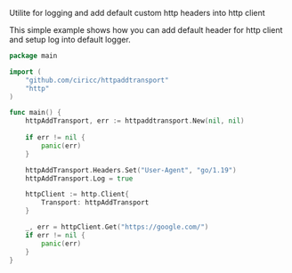 Utilite for logging and add default custom http headers into http client

This simple example shows how you can add default header for http client and setup log into default logger.

```go
package main

import (
    "github.com/ciricc/httpaddtransport"
    "http"
)

func main() {
    httpAddTransport, err := httpaddtransport.New(nil, nil)
    
    if err != nil {
		panic(err)
	}

    httpAddTransport.Headers.Set("User-Agent", "go/1.19")
    httpAddTransport.Log = true

    httpClient := http.Client{
        Transport: httpAddTransport
    }

	_, err = httpClient.Get("https://google.com/")
	if err != nil {
		panic(err)
	}
}
```